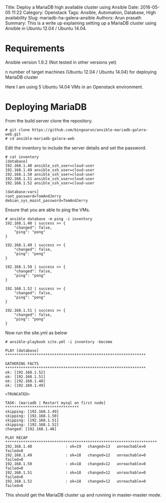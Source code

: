 Title: Deploy a MariaDB high available cluster using Ansible
Date: 2016-05-05 11:22
Category: Openstack
Tags: Ansible, Automation, Database, High availability
Slug: mariadb-ha-galera-ansible
Authors: Arun prasath
Summary: This is a write up explaining setting up a MariaDB cluster using Ansible in Ubuntu 12.04 / Ubuntu 14.04.

# Requirements
Ansible version 1.9.2 (Not tested in other versions yet)

n number of target machines (Ubuntu 12.04 / Ubuntu 14.04) for deploying MariaDB cluster

Here I am using 5 Ubuntu 14.04 VMs in an Openstack environment.

# Deploying MariaDB
From the build server clone the repository.
```
# git clone https://github.com/bingoarun/ansible-mariadb-galera-web.git
# cd ansible-mariadb-galera-web
```
Edit the inventory to include the server details and set the password.
```
# cat inventory
[database]
192.168.1.48 ansible_ssh_user=cloud-user
192.168.1.49 ansible_ssh_user=cloud-user
192.168.1.50 ansible_ssh_user=cloud-user
192.168.1.51 ansible_ssh_user=cloud-user
192.168.1.52 ansible_ssh_user=cloud-user

[database:vars]
root_password=TomAndJerry
debian_sys_maint_password=TomAndJerry
```
Ensure that you are able to ping the VMs.
```
# ansible database -m ping -i inventory
192.168.1.48 | success >> {
    "changed": false,
    "ping": "pong"
}

192.168.1.49 | success >> {
    "changed": false,
    "ping": "pong"
}

192.168.1.50 | success >> {
    "changed": false,
    "ping": "pong"
}

192.168.1.52 | success >> {
    "changed": false,
    "ping": "pong"
}

192.168.1.51 | success >> {
    "changed": false,
    "ping": "pong"
}
```
Now run the site.yml as below
```
# ansible-playbook site.yml -i inventory -become

PLAY [database] ***************************************************************

GATHERING FACTS ***************************************************************
ok: [192.168.1.52]
ok: [192.168.1.51]
ok: [192.168.1.48]
ok: [192.168.1.49]

<TRUNCATED>

TASK: [mariadb | Restart mysql on first node] *********************************
skipping: [192.168.1.49]
skipping: [192.168.1.50]
skipping: [192.168.1.51]
skipping: [192.168.1.52]
changed: [192.168.1.48]

PLAY RECAP ********************************************************************
192.168.1.48               : ok=19   changed=13   unreachable=0    failed=0   
192.168.1.49               : ok=18   changed=12   unreachable=0    failed=0   
192.168.1.50               : ok=18   changed=12   unreachable=0    failed=0   
192.168.1.51               : ok=18   changed=12   unreachable=0    failed=0   
192.168.1.52               : ok=18   changed=12   unreachable=0    failed=0
```
This should get the MariaDB cluster up and running in master-master mode.
